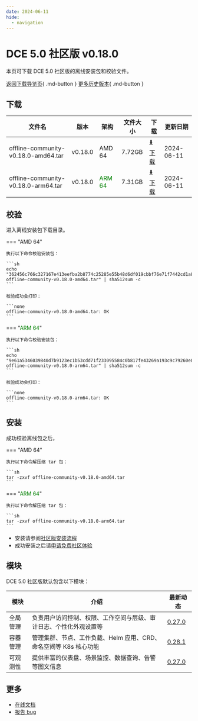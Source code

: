 ```yaml
---
date: 2024-06-11
hide:
  - navigation
---
```


# DCE 5.0 社区版 v0.18.0

本页可下载 DCE 5.0 社区版的离线安装包和校验文件。

[返回下载导览页](../index.md){ .md-button } [更多历史版本](./dce5-installer-history.md){ .md-button }

## 下载

| 文件名                      | 版本    | 架构 | 文件大小 | 下载         | 更新日期  |
| -------------------------- | ------- | --- | ------- | ---------- | -------- |
| offline-community-v0.18.0-amd64.tar | v0.18.0 | AMD 64 | 7.72GB | [:arrow_down: 下载](https://qiniu-download-public.daocloud.io/DaoCloud_Enterprise/dce5/offline-community-v0.18.0-amd64.tar) | 2024-06-11 |
| offline-community-v0.18.0-arm64.tar | v0.18.0 | <font color="green">ARM 64</font> | 7.31GB | [:arrow_down: 下载](https://qiniu-download-public.daocloud.io/DaoCloud_Enterprise/dce5/offline-community-v0.18.0-arm64.tar) | 2024-06-11 |

## 校验

进入离线安装包下载目录。

=== "AMD 64"

    执行以下命令校验安装包：

    ```sh
    echo "362456c766c327167e413eefba2b8774c25285e55b48d6df019cbbf76e71f7442cd1a8b01a9e309bc31cad0f70f287a2f73b8aed2750797cad29e0ea545f2e47  offline-community-v0.18.0-amd64.tar" | sha512sum -c
    ```

    校验成功会打印：

    ```none
    offline-community-v0.18.0-amd64.tar: OK
    ```

=== "<font color="green">ARM 64</font>"

    执行以下命令校验安装包：

    ```sh
    echo "9e61a5346039840d7b9123ec1b53cdd71f233095584c0b817fe43269a193c9c79260e861924660eb71482917830b6f19a754e2e1350414278cfbe302126c8036  offline-community-v0.18.0-arm64.tar" | sha512sum -c
    ```

    校验成功会打印：

    ```none
    offline-community-v0.18.0-arm64.tar: OK
    ```

## 安装

成功校验离线包之后，

=== "AMD 64"

    执行以下命令解压缩 tar 包：

    ```sh
    tar -zxvf offline-community-v0.18.0-amd64.tar
    ```

=== "<font color="green">ARM 64</font>"

    执行以下命令解压缩 tar 包：

    ```sh
    tar -zxvf offline-community-v0.18.0-arm64.tar
    ```

- 安装请参阅[社区版安装流程](../../install/community/k8s/online.md#_2)
- 成功安装之后请[申请免费社区体验](../../dce/license0.md)

## 模块

DCE 5.0 社区版默认包含以下模块：

| 模块     | 介绍            | 最新动态         |
| -------- | -------------- | -------------- |
| 全局管理 | 负责用户访问控制、权限、工作空间与层级、审计日志、个性化外观设置等 | [0.27.0](../../ghippo/intro/release-notes.md#v0270) |
| 容器管理 | 管理集群、节点、工作负载、Helm 应用、CRD、命名空间等 K8s 核心功能 | [0.28.1](../../kpanda/intro/release-notes.md#v0280) |
| 可观测性 | 提供丰富的仪表盘、场景监控、数据查询、告警等图文信息 | [0.27.0](../../insight/intro/release-notes.md#v0270)  |

## 更多

- [在线文档](../../dce/index.md)
- [报告 bug](https://github.com/DaoCloud/DaoCloud-docs/issues)
